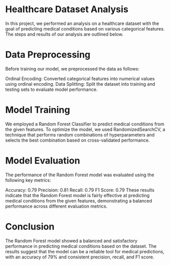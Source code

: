# Healthcare Dataset Analysis

In this project, we performed an analysis on a healthcare dataset with the goal of predicting medical conditions based on various categorical features. The steps and results of our analysis are outlined below.

# Data Preprocessing

Before training our model, we preprocessed the data as follows:

Ordinal Encoding: Converted categorical features into numerical values using ordinal encoding.
Data Splitting: Split the dataset into training and testing sets to evaluate model performance.

# Model Training
We employed a Random Forest Classifier to predict medical conditions from the given features. To optimize the model, we used RandomizedSearchCV, a technique that performs random combinations of hyperparameters and selects the best combination based on cross-validated performance.

# Model Evaluation
The performance of the Random Forest model was evaluated using the following key metrics:

Accuracy: 0.79
Precision: 0.81
Recall: 0.79
F1 Score: 0.79
These results indicate that the Random Forest model is fairly effective at predicting medical conditions from the given features, demonstrating a balanced performance across different evaluation metrics.

# Conclusion
The Random Forest model showed a balanced and satisfactory performance in predicting medical conditions based on the dataset. The results suggest that the model can be a reliable tool for medical predictions, with an accuracy of 79% and consistent precision, recall, and F1 score.
